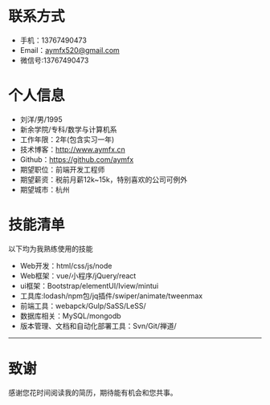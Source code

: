 
# 联系方式

- 手机：13767490473
- Email：aymfx520@gmail.com
- 微信号:13767490473



# 个人信息

 - 刘洋/男/1995
 - 新余学院/专科/数学与计算机系
 - 工作年限：2年(包含实习一年)
 - 技术博客：http://www.aymfx.cn
 - Github：https://github.com/aymfx
 - 期望职位：前端开发工程师
 - 期望薪资：税前月薪12k~15k，特别喜欢的公司可例外
 - 期望城市：杭州

# 技能清单
以下均为我熟练使用的技能
- Web开发：html/css/js/node
- Web框架：vue/小程序/jQuery/react
- ui框架：Bootstrap/elementUI/Iview/mintui
- 工具库:lodash/npm包/jq插件/swiper/animate/tweenmax
- 前端工具：webapck/Gulp/SaSS/LeSS/
- 数据库相关：MySQL/mongodb
- 版本管理、文档和自动化部署工具：Svn/Git/禅道/

---      
# 致谢
感谢您花时间阅读我的简历，期待能有机会和您共事。






    
    